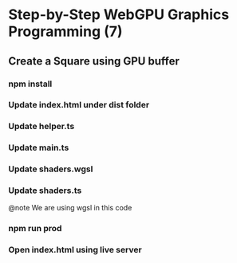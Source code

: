 # Step-by-Step WebGPU Graphics Programming (7) 
## Create a Square using GPU buffer

### npm install

### Update index.html under dist folder

### Update helper.ts

### Update main.ts

### Update shaders.wgsl

### Update shaders.ts

@note We are using wgsl in this code

### npm run prod

### Open index.html using live server
